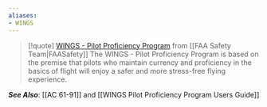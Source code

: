 ```yaml
---
aliases:
- WINGS
---
```

> [!quote] [WINGS - Pilot Proficiency Program](https://www.faasafety.gov/wings/pub/learn_more.aspx) from [[FAA Safety Team|FAASafety]]
> The WINGS - Pilot Proficiency Program is based on the premise that pilots who maintain currency and proficiency in the basics of flight will enjoy a safer and more stress-free flying experience.

***See Also***: [[AC 61-91]] and [[WINGS Pilot Proficiency Program Users Guide]]